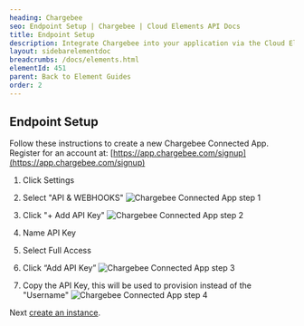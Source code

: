 ```yaml
---
heading: Chargebee
seo: Endpoint Setup | Chargebee | Cloud Elements API Docs
title: Endpoint Setup
description: Integrate Chargebee into your application via the Cloud Elements APIs.
layout: sidebarelementdoc
breadcrumbs: /docs/elements.html
elementId: 451
parent: Back to Element Guides
order: 2
---
```

## Endpoint Setup


Follow these instructions to create a new Chargebee Connected App.
Register for an account at: [https://app.chargebee.com/signup](https://app.chargebee.com/signup)

1. Click Settings

2. Select "API & WEBHOOKS"
![Chargebee Connected App step 1](http://cloud-elements.com/wp-content/uploads/2016/04/chargebee-api-1.png)

3. Click "+ Add API Key"
![Chargebee Connected App step 2](http://cloud-elements.com/wp-content/uploads/2016/04/chargebee-api-2.png)

4. Name API Key

5. Select Full Access

6. Click “Add API Key”
![Chargebee Connected App step 3](http://cloud-elements.com/wp-content/uploads/2016/04/chargebee-api-3.png)

7. Copy the API Key, this will be used to provision instead of the "Username"
![Chargebee Connected App step 4](http://cloud-elements.com/wp-content/uploads/2016/04/chargebee-api-4.png)

Next [create an instance](chargebee-create-instance.html).
